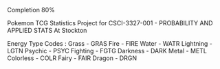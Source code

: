 Completion 80%

Pokemon TCG Statistics Project 
for CSCI-3327-001 - PROBABILITY AND APPLIED STATS At Stockton

Energy Type Codes :
  Grass - GRAS
  Fire - FIRE
  Water - WATR
  Lightning - LGTN
  Psychic - PSYC
  Fighting - FGTG
  Darkness - DARK
  Metal - METL
  Colorless - COLR
  Fairy - FAIR
  Dragon - DRGN
